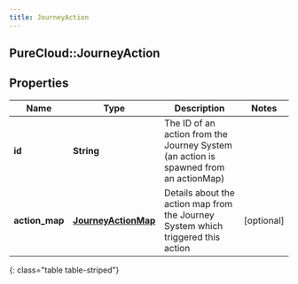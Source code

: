 ```yaml
---
title: JourneyAction
---
```

## PureCloud::JourneyAction

## Properties

|Name | Type | Description | Notes|
|------------ | ------------- | ------------- | -------------|
| **id** | **String** | The ID of an action from the Journey System (an action is spawned from an actionMap) | |
| **action_map** | [**JourneyActionMap**](JourneyActionMap.html) | Details about the action map from the Journey System which triggered this action | [optional] |
{: class="table table-striped"}



